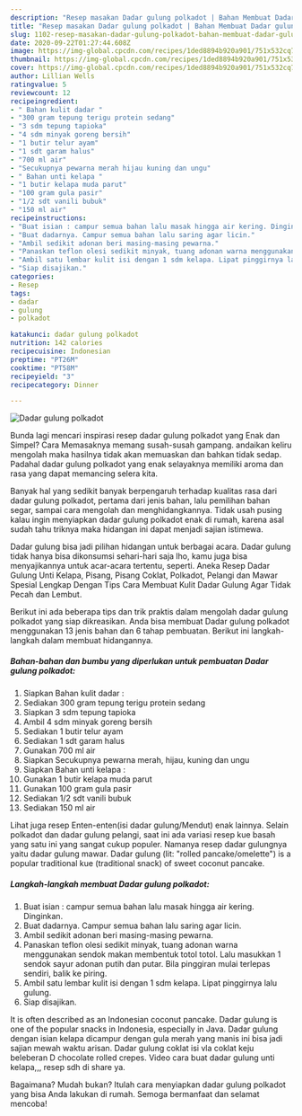 ```yaml
---
description: "Resep masakan Dadar gulung polkadot | Bahan Membuat Dadar gulung polkadot Yang Enak dan Simpel"
title: "Resep masakan Dadar gulung polkadot | Bahan Membuat Dadar gulung polkadot Yang Enak dan Simpel"
slug: 1102-resep-masakan-dadar-gulung-polkadot-bahan-membuat-dadar-gulung-polkadot-yang-enak-dan-simpel
date: 2020-09-22T01:27:44.608Z
image: https://img-global.cpcdn.com/recipes/1ded8894b920a901/751x532cq70/dadar-gulung-polkadot-foto-resep-utama.jpg
thumbnail: https://img-global.cpcdn.com/recipes/1ded8894b920a901/751x532cq70/dadar-gulung-polkadot-foto-resep-utama.jpg
cover: https://img-global.cpcdn.com/recipes/1ded8894b920a901/751x532cq70/dadar-gulung-polkadot-foto-resep-utama.jpg
author: Lillian Wells
ratingvalue: 5
reviewcount: 12
recipeingredient:
- " Bahan kulit dadar "
- "300 gram tepung terigu protein sedang"
- "3 sdm tepung tapioka"
- "4 sdm minyak goreng bersih"
- "1 butir telur ayam"
- "1 sdt garam halus"
- "700 ml air"
- "Secukupnya pewarna merah hijau kuning dan ungu"
- " Bahan unti kelapa "
- "1 butir kelapa muda parut"
- "100 gram gula pasir"
- "1/2 sdt vanili bubuk"
- "150 ml air"
recipeinstructions:
- "Buat isian : campur semua bahan lalu masak hingga air kering. Dinginkan."
- "Buat dadarnya. Campur semua bahan lalu saring agar licin."
- "Ambil sedikit adonan beri masing-masing pewarna."
- "Panaskan teflon olesi sedikit minyak, tuang adonan warna menggunakan sendok makan membentuk totol totol. Lalu masukkan 1 sendok sayur adonan putih dan putar. Bila pinggiran mulai terlepas sendiri, balik ke piring."
- "Ambil satu lembar kulit isi dengan 1 sdm kelapa. Lipat pinggirnya lalu gulung."
- "Siap disajikan."
categories:
- Resep
tags:
- dadar
- gulung
- polkadot

katakunci: dadar gulung polkadot 
nutrition: 142 calories
recipecuisine: Indonesian
preptime: "PT26M"
cooktime: "PT58M"
recipeyield: "3"
recipecategory: Dinner

---
```



![Dadar gulung polkadot](https://img-global.cpcdn.com/recipes/1ded8894b920a901/751x532cq70/dadar-gulung-polkadot-foto-resep-utama.jpg)

Bunda lagi mencari inspirasi resep dadar gulung polkadot yang Enak dan Simpel? Cara Memasaknya memang susah-susah gampang. andaikan keliru mengolah maka hasilnya tidak akan memuaskan dan bahkan tidak sedap. Padahal dadar gulung polkadot yang enak selayaknya memiliki aroma dan rasa yang dapat memancing selera kita.

Banyak hal yang sedikit banyak berpengaruh terhadap kualitas rasa dari dadar gulung polkadot, pertama dari jenis bahan, lalu pemilihan bahan segar, sampai cara mengolah dan menghidangkannya. Tidak usah pusing kalau ingin menyiapkan dadar gulung polkadot enak di rumah, karena asal sudah tahu triknya maka hidangan ini dapat menjadi sajian istimewa.

Dadar gulung bisa jadi pilihan hidangan untuk berbagai acara. Dadar gulung tidak hanya bisa dikonsumsi sehari-hari saja lho, kamu juga bisa menyajikannya untuk acar-acara tertentu, seperti. Aneka Resep Dadar Gulung Unti Kelapa, Pisang, Pisang Coklat, Polkadot, Pelangi dan Mawar Spesial Lengkap Dengan Tips Cara Membuat Kulit Dadar Gulung Agar Tidak Pecah dan Lembut.


Berikut ini ada beberapa tips dan trik praktis dalam mengolah dadar gulung polkadot yang siap dikreasikan. Anda bisa membuat Dadar gulung polkadot menggunakan 13 jenis bahan dan 6 tahap pembuatan. Berikut ini langkah-langkah dalam membuat hidangannya.

<!--inarticleads1-->

##### Bahan-bahan dan bumbu yang diperlukan untuk pembuatan Dadar gulung polkadot:

1. Siapkan  Bahan kulit dadar :
1. Sediakan 300 gram tepung terigu protein sedang
1. Siapkan 3 sdm tepung tapioka
1. Ambil 4 sdm minyak goreng bersih
1. Sediakan 1 butir telur ayam
1. Sediakan 1 sdt garam halus
1. Gunakan 700 ml air
1. Siapkan Secukupnya pewarna merah, hijau, kuning dan ungu
1. Siapkan  Bahan unti kelapa :
1. Gunakan 1 butir kelapa muda parut
1. Gunakan 100 gram gula pasir
1. Sediakan 1/2 sdt vanili bubuk
1. Sediakan 150 ml air


Lihat juga resep Enten-enten(isi dadar gulung/Mendut) enak lainnya. Selain polkadot dan dadar gulung pelangi, saat ini ada variasi resep kue basah yang satu ini yang sangat cukup populer. Namanya resep dadar gulungnya yaitu dadar gulung mawar. Dadar gulung (lit: &#34;rolled pancake/omelette&#34;) is a popular traditional kue (traditional snack) of sweet coconut pancake. 

<!--inarticleads2-->

##### Langkah-langkah membuat Dadar gulung polkadot:

1. Buat isian : campur semua bahan lalu masak hingga air kering. Dinginkan.
1. Buat dadarnya. Campur semua bahan lalu saring agar licin.
1. Ambil sedikit adonan beri masing-masing pewarna.
1. Panaskan teflon olesi sedikit minyak, tuang adonan warna menggunakan sendok makan membentuk totol totol. Lalu masukkan 1 sendok sayur adonan putih dan putar. Bila pinggiran mulai terlepas sendiri, balik ke piring.
1. Ambil satu lembar kulit isi dengan 1 sdm kelapa. Lipat pinggirnya lalu gulung.
1. Siap disajikan.


It is often described as an Indonesian coconut pancake. Dadar gulung is one of the popular snacks in Indonesia, especially in Java. Dadar gulung dengan isian kelapa dicampur dengan gula merah yang manis ini bisa jadi sajian mewah waktu arisan. Dadar gulung coklat isi vla coklat keju beleberan D chocolate rolled crepes. Video cara buat dadar gulung unti kelapa,,, resep sdh di share ya. 

Bagaimana? Mudah bukan? Itulah cara menyiapkan dadar gulung polkadot yang bisa Anda lakukan di rumah. Semoga bermanfaat dan selamat mencoba!
